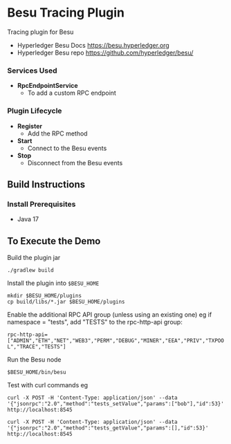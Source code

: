 # Besu Tracing Plugin

Tracing plugin for Besu

* Hyperledger Besu Docs https://besu.hyperledger.org
* Hyperledger Besu repo https://github.com/hyperledger/besu/

### Services Used
- **RpcEndpointService**
    * To add a custom RPC endpoint

### Plugin Lifecycle
- **Register**
    * Add the RPC method
- **Start**
    * Connect to the Besu events
- **Stop**
    * Disconnect from the Besu events

## Build Instructions

### Install Prerequisites

* Java 17

## To Execute the Demo

Build the plugin jar
```
./gradlew build
```

Install the plugin into `$BESU_HOME`

```
mkdir $BESU_HOME/plugins
cp build/libs/*.jar $BESU_HOME/plugins
```

Enable the additional RPC API group (unless using an existing one)
eg if namespace = "tests", add "TESTS" to the rpc-http-api group:

`rpc-http-api=["ADMIN","ETH","NET","WEB3","PERM","DEBUG","MINER","EEA","PRIV","TXPOOL","TRACE","TESTS"]`

Run the Besu node 
```
$BESU_HOME/bin/besu 
```

Test with curl commands eg

`curl -X POST -H 'Content-Type: application/json' --data '{"jsonrpc":"2.0","method":"tests_setValue","params":["bob"],"id":53}' http://localhost:8545`

`curl -X POST -H 'Content-Type: application/json' --data '{"jsonrpc":"2.0","method":"tests_getValue","params":[],"id":53}' http://localhost:8545`

